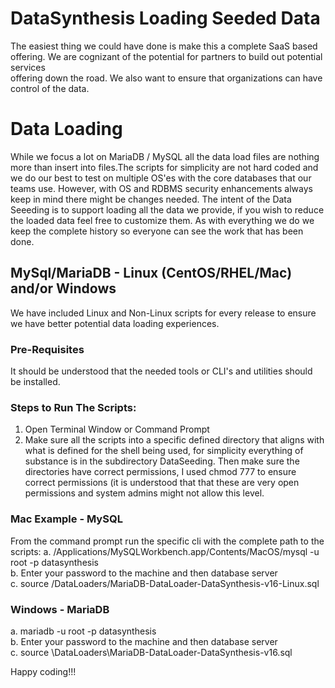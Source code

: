 # DataSynthesis Loading Seeded Data
The easiest thing we could have done is make this a complete SaaS based offering. We are cognizant of the potential for partners to build out potential services  
offering down the road. We also want to ensure that organizations can have control of the data.

# Data Loading 
While we focus a lot on MariaDB / MySQL all the data load files are nothing more than insert into files.The scripts for simplicity are not hard coded and we do our best to test on multiple OS'es with the core databases that our teams use. However, with OS and RDBMS security enhancements always keep in mind there might be changes needed. The intent of the Data Seeeding is to support loading all the data we provide, if you wish to reduce the loaded data feel free to customize them. As with everything we do we keep the complete history so everyone can see the work that has been done.

## MySql/MariaDB - Linux (CentOS/RHEL/Mac) and/or Windows

We have included Linux and Non-Linux scripts for every release to ensure we have better potential data loading experiences.

### Pre-Requisites
It should be understood that the needed tools or CLI's and utilities should be installed.

### Steps to Run The Scripts:
1. Open Terminal Window or Command Prompt
2. Make sure all the scripts into a specific defined directory that aligns with what is defined for the
shell being used, for simplicity everything of substance is in the subdirectory DataSeeding. Then make sure the
directories have correct permissions, I used chmod 777 to ensure correct permissions (it is understood that
that these are very open permissions and system admins might not allow this level.

### Mac Example - MySQL
From the command prompt run the specific cli with the complete path to the scripts:
a. /Applications/MySQLWorkbench.app/Contents/MacOS/mysql -u root -p datasynthesis<br/>
b. Enter your password to the machine and then database server <br/>
c. source /DataLoaders/MariaDB-DataLoader-DataSynthesis-v16-Linux.sql <br/>

### Windows - MariaDB 
a. mariadb -u root -p datasynthesis <br/>
b. Enter your password to the machine and then database server <br/>
c. source \DataLoaders\MariaDB-DataLoader-DataSynthesis-v16.sql <br/>

Happy coding!!!
